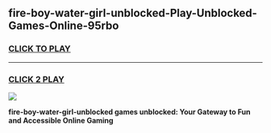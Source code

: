 
## fire-boy-water-girl-unblocked-Play-Unblocked-Games-Online-95rbo
<h3>
<a href="https://premium76.site?title=fire-boy-water-girl-unblocked&ref=25A">CLICK TO PLAY</a></h3>
<hr>

<h3>
<a href="https://premium76.site?title=fire-boy-water-girl-unblocked&ref=25A">CLICK 2 PLAY</a>
  
</h3>

<a href="https://premium76.site?title=fire-boy-water-girl-unblocked&ref=25A"><img src="https://clearcache.store/games.png"></a>


**fire-boy-water-girl-unblocked games unblocked: Your Gateway to Fun and Accessible Online Gaming**
